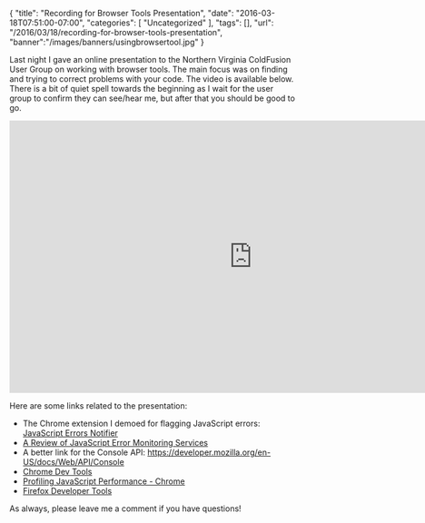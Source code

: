 
{
	"title": "Recording for Browser Tools Presentation",
	"date": "2016-03-18T07:51:00-07:00",
	"categories": [
		"Uncategorized"
	],
	"tags": [],
	"url": "/2016/03/18/recording-for-browser-tools-presentation",
	"banner":"/images/banners/usingbrowsertool.jpg"
}

Last night I gave an online presentation to the Northern Virginia ColdFusion User Group on working with browser tools. The main focus was on finding and trying to correct problems with your code. The video is available below. There is a bit of quiet spell towards the beginning as I wait for the user group to confirm they can see/hear me, but after that you should be good to go.

<!--more-->

<iframe width="853" height="480" src="https://www.youtube.com/embed/mh695krSvK8" frameborder="0" allowfullscreen></iframe>

Here are some links related to the presentation:

* The Chrome extension I demoed for flagging JavaScript errors: [JavaScript Errors Notifier](https://chrome.google.com/webstore/detail/javascript-errors-notifie/jafmfknfnkoekkdocjiaipcnmkklaajd?hl=en)
* [A Review of JavaScript Error Monitoring Services](http://developer.telerik.com/featured/review-javascript-error-monitoring-services/)
* A better link for the Console API: https://developer.mozilla.org/en-US/docs/Web/API/Console
* [Chrome Dev Tools](https://developers.google.com/chrome-developer-tools/docs/authoring-development-workflow)
* [Profiling JavaScript Performance - Chrome](https://developer.chrome.com/devtools/docs/cpu-profiling)
* [Firefox Developer Tools](https://developer.mozilla.org/en-US/docs/Tools)

As always, please leave me a comment if you have questions!